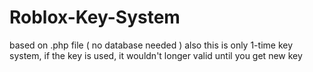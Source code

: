 # Roblox-Key-System
based on .php file ( no database needed ) also this is only 1-time key system, if the key is used, it wouldn't longer valid until you get new key

